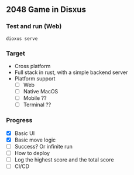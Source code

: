 ## 2048 Game in Disxus

### Test and run (Web)
```
dioxus serve
```

### Target

* Cross platform
* Full stack in rust, with a simple backend server
* Platform support
  - [ ] Web
  - [ ] Native MacOS
  - [ ] Mobile ??
  - [ ] Terminal ??

### Progress

- [x] Basic UI
- [x] Basic move logic
- [ ] Success? Or infinite run
- [ ] How to deploy
- [ ] Log the highest score and the total score
- [ ] CI/CD